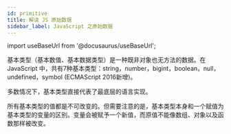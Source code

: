 ```yaml
---
id: primitive
title: 解读 JS 原始数据
sidebar_label: JavaScript 之原始数据
---
```

import useBaseUrl from '@docusaurus/useBaseUrl';

基本类型（基本数值、基本数据类型）是一种既非对象也无方法的数据。在 JavaScript 中，共有7种基本类型：string，number，bigint，boolean，null，undefined，symbol (ECMAScript 2016新增)。

多数情况下，基本类型直接代表了最底层的语言实现。

所有基本类型的值都是不可改变的。但需要注意的是，基本类型本身和一个赋值为基本类型的变量的区别。变量会被赋予一个新值，而原值不能像数组、对象以及函数那样被改变。